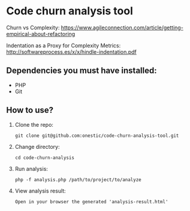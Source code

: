 # Code churn analysis tool

Churn vs Complexity: https://www.agileconnection.com/article/getting-empirical-about-refactoring

Indentation as a Proxy for Complexity Metrics: http://softwareprocess.es/x/x/hindle-indentation.pdf

## Dependencies you must have installed:
- PHP
- Git

## How to use?

1. Clone the repo:

	```
	git clone git@github.com:onestic/code-churn-analysis-tool.git
	```
	
2. Change directory:

	```
	cd code-churn-analysis
	```

3. Run analysis: 

	```
	php -f analysis.php /path/to/project/to/analyze
	```
	
4. View analysis result:
     
     ``` 
     Open in your browser the generated 'analysis-result.html'
     ```  
